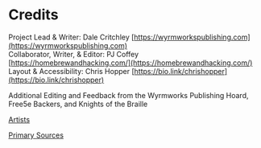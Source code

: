 # Credits

Project Lead & Writer: Dale Critchley [https://wyrmworkspublishing.com](https://wyrmworkspublishing.com)
\
Collaborator, Writer, & Editor: PJ Coffey [https://homebrewandhacking.com/](https://homebrewandhacking.com/)
\
Layout & Accessibility: Chris Hopper [https://bio.link/chrishopper](https://bio.link/chrishopper)

Additional Editing and Feedback from the Wyrmworks Publishing Hoard, Free5e Backers, and Knights of the Braille

[Artists](./Artists.md)

[Primary Sources](./Primary_Sources.md)
